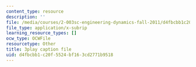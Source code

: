 ```yaml
---
content_type: resource
description: ''
file: /media/courses/2-003sc-engineering-dynamics-fall-2011/d4fbcbb1c20f5524bf163cd2771b9518_YZ9y4zcfCPs.vtt
file_type: application/x-subrip
learning_resource_types: []
ocw_type: OCWFile
resourcetype: Other
title: 3play caption file
uid: d4fbcbb1-c20f-5524-bf16-3cd2771b9518
---
```

